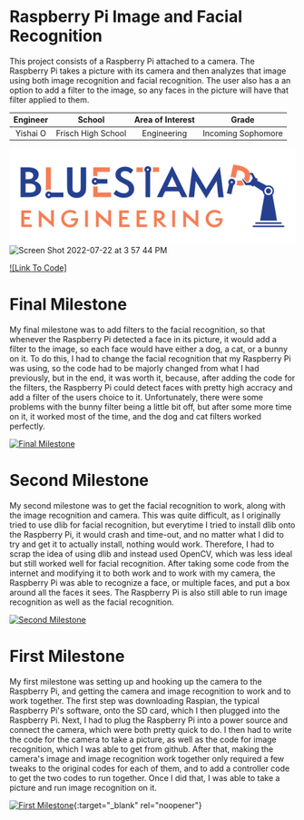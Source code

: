 ﻿# Raspberry Pi Image and Facial Recognition
This project consists of a Raspberry Pi attached to a camera. The Raspberry Pi takes a picture with its camera and then analyzes that image using both image recognition and facial recognition. The user also has a an option to add a filter to the image, so any faces in the picture will have that filter applied to them.

| **Engineer** | **School** | **Area of Interest** | **Grade** |
|:--:|:--:|:--:|:--:|
| Yishai O | Frisch High School | Engineering | Incoming Sophomore |

![Headstone Image](https://raw.githubusercontent.com/BlueStampEng/BSE_Template_Portfolio/de8633f62b5da2234992a0178a6a72fd6df7e7e1/branding/BlueStamp-Logo.svg)
  <img width="234" alt="Screen Shot 2022-07-22 at 3 57 44 PM" src="https://user-images.githubusercontent.com/108901307/180518122-7ffbe5b0-c9c7-411e-8f18-9624ae64905a.png">

[![Link To Code]](https://github.com/Yishai-O/Face-Filter-Code)
  
# Final Milestone
My final milestone was to add filters to the facial recognition, so that whenever the Raspberry Pi detected a face in its picture, it would add a filter to the image, so each face would have either a dog, a cat, or a bunny on it. To do this, I had to change the facial recognition that my Raspberry Pi was using, so the code had to be majorly changed from what I had previously, but in the end, it was worth it, because, after adding the code for the filters, the Raspberry Pi could detect faces with pretty high accracy and add a filter of the users choice to it. Unfortunately, there were some problems with the bunny filter being a little bit off, but after some more time on it, it worked most of the time, and the dog and cat filters worked perfectly.

[![Final Milestone](https://res.cloudinary.com/marcomontalbano/image/upload/v1658432236/video_to_markdown/images/youtube--VplI8eUAAnA-c05b58ac6eb4c4700831b2b3070cd403.jpg)](https://youtu.be/VplI8eUAAnA "Third Milestone")

# Second Milestone
My second milestone was to get the facial recognition to work, along with the image recognition and camera. This was quite difficult, as I originally tried to use dlib for facial recognition, but everytime I tried to install dlib onto the Raspberry Pi, it would crash and time-out, and no matter what I did to try and get it to actually install, nothing would work. Therefore, I had to scrap the idea of using dlib and instead used OpenCV, which was less ideal but still worked well for facial recognition. After taking some code from the internet and modifying it to both work and to work with my camera, the Raspberry Pi was able to recognize a face, or multiple faces, and put a box around all the faces it sees. The Raspberry Pi is also still able to run image recognition as well as the facial recognition.

[![Second Milestone](https://res.cloudinary.com/marcomontalbano/image/upload/v1658432168/video_to_markdown/images/youtube--X5k4yrxdcVY-c05b58ac6eb4c4700831b2b3070cd403.jpg)](https://youtu.be/X5k4yrxdcVY  "Second Milestone")
# First Milestone
  

My first milestone was setting up and hooking up the camera to the Raspberry Pi, and getting the camera and image recognition to work and to work together. The first step was downloading Raspian, the typical Raspberry Pi's software, onto the SD card, which I then plugged into the Raspberry Pi. Next, I had to plug the Raspberry Pi into a power source and connect the camera, which were both pretty quick to do. I then had to write the code for the camera to take a picture, as well as the code for image recognition, which I was able to get from github. After that, making the camera's image and image recognition work together only required a few tweaks to the original codes for each of them, and to add a controller code to get the two codes to run together. Once I did that, I was able to take a picture and run image recognition on it.

[![First Milestone](https://res.cloudinary.com/marcomontalbano/image/upload/v1658347526/video_to_markdown/images/youtube--KR309z5tlLU-c05b58ac6eb4c4700831b2b3070cd403.jpg)](https://youtu.be/KR309z5tlLU "First Milestone"){:target="_blank" rel="noopener"}

